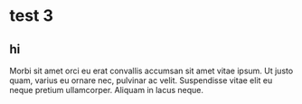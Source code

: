 # test 3

## hi

Morbi sit amet orci
eu erat convallis accumsan sit amet vitae ipsum. Ut justo quam,
varius eu ornare nec, pulvinar ac velit. Suspendisse vitae elit eu
neque pretium ullamcorper. Aliquam in lacus neque.
